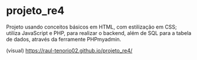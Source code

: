 # projeto_re4
Projeto usando conceitos básicos em HTML, com estilização em CSS; utiliza JavaScript e PHP, para realizar o backend, além de SQL para a tabela de dados, através da ferramente PHPmyadmin.

(visual) https://raul-tenorio02.github.io/projeto_re4/
